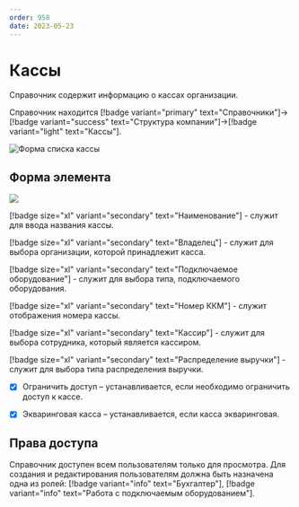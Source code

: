 ```yaml
---
order: 958
date: 2023-05-23
---
```

# Кассы

Справочник содержит информацию о кассах организации.

Справочник находится [!badge variant="primary" text="Справочники"]->[!badge variant="success" text="Структура компании"]->[!badge variant="light" text="Кассы"].

![Форма списка кассы](/images/Форма_списка_кассы.jpg)

## Форма элемента

![](/images/Форма_элемента_кассы.jpg)

[!badge size="xl" variant="secondary" text="Наименование"] - служит для ввода названия кассы.

[!badge size="xl" variant="secondary" text="Владелец"] - служит для выбора организации, которой принадлежит касса.

[!badge size="xl" variant="secondary" text="Подключаемое оборудование"] -  служит для выбора типа, подключаемого оборудования.

[!badge size="xl" variant="secondary" text="Номер ККМ"] - служит отображения номера кассы.

[!badge size="xl" variant="secondary" text="Кассир"] - служит для выбора сотрудника, который является кассиром.

[!badge size="xl" variant="secondary" text="Распределение выручки"] - служит для выбора типа распределения выручки.

- [x] Ограничить доступ – устанавливается, если необходимо ограничить доступ к кассе. 

- [x] Экваринговая касса – устанавливается, если касса экваринговая. 

## Права доступа

Справочник доступен всем пользователям только для просмотра. Для создания и редактирования пользователям должна быть назначена одна из ролей: [!badge variant="info" text="Бухгалтер"], [!badge variant="info" text="Работа с подключаемым оборудованием"].
